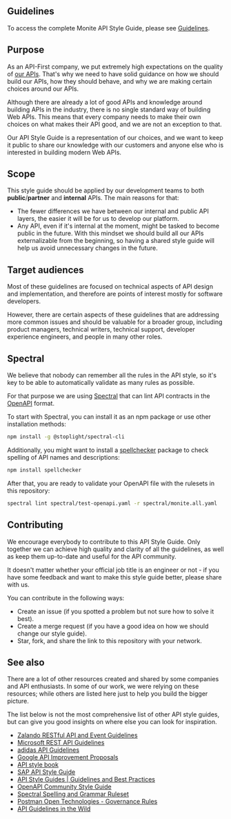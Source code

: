 ## Guidelines

To access the complete Monite API Style Guide, please see [Guidelines](Guidelines.md).


## Purpose

As an API-First company, we put extremely high expectations on the quality of [our APIs](https://docs.monite.com/reference/). That's why we need to have solid guidance on how we should build our APIs, how they should behave, and why we are making certain choices around our APIs.

Although there are already a lot of good APIs and knowledge around building APIs in the industry, there is no single standard way of building Web APIs. This means that every company needs to make their own choices on what makes their API good, and we are not an exception to that.

Our API Style Guide is a representation of our choices, and we want to keep it public to share our knowledge with our customers and anyone else who is interested in building modern Web APIs.


## Scope

This style guide should be applied by our development teams to both **public**/**partner** and **internal** APIs. The main reasons for that:

* The fewer differences we have between our internal and public API layers, the easier it will be for us to develop our platform.
* Any API, even if it's internal at the moment, might be tasked to become public in the future. With this mindset we should build all our APIs externalizable from the beginning, so having a shared style guide will help us avoid unnecessary changes in the future.


## Target audiences

Most of these guidelines are focused on technical aspects of API design and implementation, and therefore are points of interest mostly for software developers. 

However, there are certain aspects of these guidelines that are addressing more common issues and should be valuable for a broader group, including product managers, technical writers, technical support, developer experience engineers, and people in many other roles.


## Spectral

We believe that nobody can remember all the rules in the API style, so it's key to be able to automatically validate as many rules as possible.

For that purpose we are using [Spectral](https://stoplight.io/open-source/spectral/) that can lint API contracts in the [OpenAPI](https://www.openapis.org/) format.

To start with Spectral, you can install it as an npm package or use other installation methods:

```bash
npm install -g @stoplight/spectral-cli
```

Additionally, you might want to install a [spellchecker](https://www.npmjs.com/package/spellchecker) package to check spelling of API names and descriptions:

```bash
npm install spellchecker
```

After that, you are ready to validate your OpenAPI file with the rulesets in this repository:

``` bash
spectral lint spectral/test-openapi.yaml -r spectral/monite.all.yaml
```


## Contributing

We encourage everybody to contribute to this API Style Guide. Only together we can achieve high quality and clarity of all the guidelines, as well as keep them up-to-date and useful for the API community.

It doesn't matter whether your official job title is an engineer or not - if you have some feedback and want to make this style guide better, please share with us.

You can contribute in the following ways:
* Create an issue (if you spotted a problem but not sure how to solve it best).
* Create a merge request (if you have a good idea on how we should change our style guide).
* Star, fork, and share the link to this repository with your network.


## See also

There are a lot of other resources created and shared by some companies and API enthusiasts. In some of our work, we were relying on these resources; while others are listed here just to help you build the bigger picture.

The list below is not the most comprehensive list of other API style guides, but can give you good insights on where else you can look for inspiration.

* [Zalando RESTful API and Event Guidelines](https://opensource.zalando.com/restful-api-guidelines/)
* [Microsoft REST API Guidelines](https://github.com/microsoft/api-guidelines)
* [adidas API Guidelines](https://adidas.gitbook.io/api-guidelines)
* [Google API Improvement Proposals](https://google.aip.dev/)
* [API style book](http://apistylebook.com/design/guidelines/)
* [SAP API Style Guide](https://help.sap.com/viewer/53e39c8b7c924c28a2575be50bc09786/PUBLIC/en-US/01e4b09a0bb24235b3618deb0618e1af.html)
* [API Style Guides | Guidelines and Best Practices](https://stoplight.io/api-style-guides-guidelines-and-best-practices/)
* [OpenAPI Community Style Guide](https://github.com/openapi-contrib/style-guides)
* [Spectral Spelling and Grammar Ruleset](https://github.com/api-stuff/spectral-spelling-grammar)
* [Postman Open Technologies - Governance Rules](https://www.postman.com/postman/workspace/postman-open-technologies-governance-rules/overview)
* [API Guidelines in the Wild](https://dret.github.io/guidelines/)

